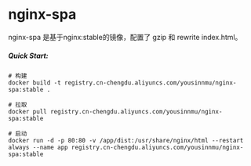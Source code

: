 # nginx-spa
nginx-spa 是基于nginx:stable的镜像，配置了 gzip 和 rewrite index.html。

##### Quick Start:
```shell script
# 构建
docker build -t registry.cn-chengdu.aliyuncs.com/yousinnmu/nginx-spa:stable .

# 拉取
docker pull registry.cn-chengdu.aliyuncs.com/yousinnmu/nginx-spa:stable

# 启动
docker run -d -p 80:80 -v /app/dist:/usr/share/nginx/html --restart always --name app registry.cn-chengdu.aliyuncs.com/yousinnmu/nginx-spa:stable
```
